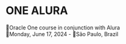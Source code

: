 # ONE ALURA
📃Oracle One course in conjunction with Alura<br>
📅Monday, June 17, 2024 - 📍São Paulo, Brazil<br>
